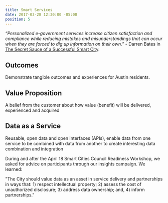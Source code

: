 ```yaml
---
title: Smart Services
date: 2017-03-28 12:30:00 -05:00
position: 5
---
```


*“Personalized e-government services increase citizen satisfaction and compliance while reducing mistakes and misunderstandings that can occur when they are forced to dig up information on their own.”* - Darren Bates in [The Secret Sauce of a Successful Smart City](https://austinstartups.com/the-secret-sauce-of-a-successful-smart-city-2b4967f70f71).

## Outcomes
Demonstrate tangible outcomes and experiences for Austin residents.

## Value Proposition
A belief from the customer about how value (benefit) will be delivered, experienced and acquired

## Data as a Service
Reusable, open data and open interfaces (APIs), enable data from one service to be combined with data from another to create interesting data combination and integration

During and after the April 18 Smart Cities Council Readiness Workshop, we asked for advice on participants through our insights campaign. We learned:

"The City should value data as an asset in service delivery and partnerships in ways that: 1) respect intellectual property; 2) assess the cost of unauthorized disclosure; 3) address data ownership; and, 4) inform partnerships."



